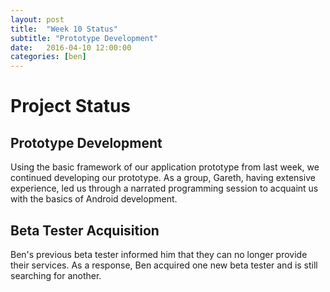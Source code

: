 ```yaml
---
layout: post
title:  "Week 10 Status"
subtitle: "Prototype Development"
date:   2016-04-10 12:00:00
categories: [ben]
---
```


# Project Status

## Prototype Development

Using the basic framework of our application prototype from last week, we continued developing our prototype. As a group, Gareth, having extensive experience, led us through a narrated programming session to acquaint us with the basics of Android development.

## Beta Tester Acquisition

Ben's previous beta tester informed him that they can no longer provide their services. As a response, Ben acquired one new beta tester and is still searching for another.
